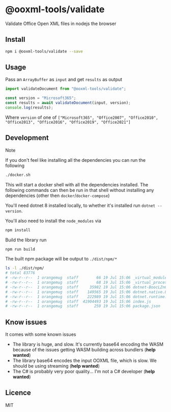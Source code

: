 # @ooxml-tools/validate
Validate Office Open XML files in nodejs the browser

## Install

```bash
npm i @ooxml-tools/validate --save
```


## Usage
Pass an `ArrayBuffer` as `input` and get `results` as output

```js
import validateDocument from "@ooxml-tools/validate";

const version = "Microsoft365";
const results = await validateDocument(input, version);
console.log(results);
``` 

Where `version` of one of `["Microsoft365", "Office2007", "Office2010", "Office2013", "Office2016", "Office2019", "Office2021"]`


## Development

> [!NOTE]  
> If you don't feel like installing all the dependencies you can run the following
>
> ```bash
> ./docker.sh
> ```
>
> This will start a docker shell with all the dependencies installed. The following commands can then be run in that shell without installing any dependencies (other then `docker`/`docker-compose`)

You'll need dotnet 8 installed locally, to whether it's installed run `dotnet --version`.

You'll also need to install the `node_modules` via

```bash
npm install
```

Build the library run

```bash
npm run build
```

The built npm package will be output to `./dist/npm/*`

```bash
ls -l ./dist/npm/ 
# total 83776
# -rw-r--r--  1 orangemug  staff        66 19 Jul 15:06 _virtual_module-CEw6d6wF.js
# -rw-r--r--  1 orangemug  staff        68 19 Jul 15:06 _virtual_process-DZS8S267.js
# -rw-r--r--  1 orangemug  staff     35982 19 Jul 15:06 dotnet-BoocLZn6.js
# -rw-r--r--  1 orangemug  staff    149565 19 Jul 15:06 dotnet.native.8.0.7.lb1gfjpp0m-CY6aCK9K.js
# -rw-r--r--  1 orangemug  staff    222989 19 Jul 15:06 dotnet.runtime.8.0.7.bxd2x47e2z-34A-TL6K.js
# -rw-r--r--  1 orangemug  staff  41904493 19 Jul 15:06 index.js
# -rw-r--r--  1 orangemug  staff       259 19 Jul 15:06 package.json
```

## Know issues
It comes with some known issues

 - The library is huge, and slow. It's currently base64 encoding the WASM because of the issues getting WASM building across bundlers (**help wanted**)
 - The library base64 encodes the input OOXML file, which is slow. We should be using streaming (**help wanted**)
 - The C# is probably very poor quality... I'm not a C# developer (**help wanted**) 



## Licence
MIT
